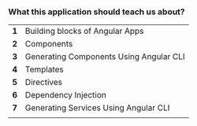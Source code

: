 ### What this application should teach us about?

|       |                                         |
| ----- | --------------------------------------- |
| **1** | Building blocks of Angular Apps         |
| **2** | Components                              |
| **3** | Generating Components Using Angular CLI |
| **4** | Templates                               |
| **5** | Directives                              |
| **6** | Dependency Injection                    |
| **7** | Generating Services Using Angular CLI   |
|       |                                         |
